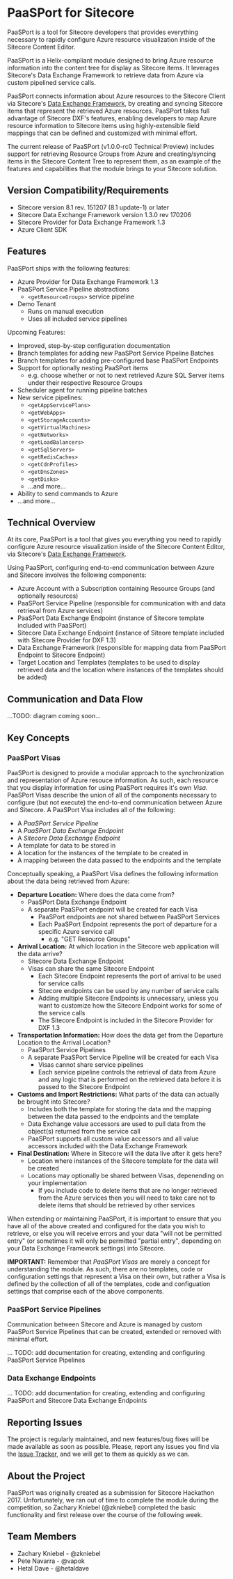 # PaaSPort for Sitecore

PaaSPort is a tool for Sitecore developers that provides everything necessary to rapidly configure Azure resource visualization inside of the Sitecore Content Editor. 

PaaSPort is a Helix-compliant module designed to bring Azure resource information into the content tree for display as Sitecore items. It leverages Sitecore's Data Exchange Framework to retrieve data from Azure via custom pipelined service calls.

PaaSPort connects information about Azure resources to the Sitecore Client via Sitecore's [Data Exchange Framework](https://dev.sitecore.net/Downloads/Data_Exchange_Framework.aspx), by creating and syncing Sitecore items that represent the retrieved Azure resources. PaaSPort takes full advantage of Sitecore DXF's features, enabling developers to map Azure resource information to Sitecore items using highly-extensible field mappings that can be defined and customized with minimal effort. 

The current release of PaaSPort (v1.0.0-rc0 Technical Preview) includes support for retrieving Resource Groups from Azure and creating/syncing items in the Sitecore Content Tree to represent them, as an example of the features and capabilities that the module brings to your Sitecore solution.

## Version Compatibility/Requirements

- Sitecore version 8.1 rev. 151207 (8.1 update-1) or later
- Sitecore Data Exchange Framework version 1.3.0 rev 170206
- Sitecore Provider for Data Exchange Framework 1.3
- Azure Client SDK

## Features

PaaSPort ships with the following features:

- Azure Provider for Data Exchange Framework 1.3
- PaaSPort Service Pipeline abstractions
  - `<getResourceGroups>` service pipeline
- Demo Tenant
  - Runs on manual execution
  - Uses all included service pipelines

Upcoming Features:

- Improved, step-by-step configuration documentation
- Branch templates for adding new PaaSPort Service Pipeline Batches
- Branch templates for adding pre-configured base PaaSPort Endpoints
- Support for optionally nesting PaaSPort items
  - e.g. choose whether or not to next retrieved Azure SQL Server items under their respective Resource Groups
- Scheduler agent for running pipeline batches
- New service pipelines:
  - `<getAppServicePlans>`
  - `<getWebApps>`
  - `<getStorageAccounts>`
  - `<getVirtualMachines>`
  - `<getNetworks>`
  - `<getLoadBalancers>`
  - `<getSqlServers>`
  - `<getRedisCaches>`
  - `<getCdnProfiles>`
  - `<getDnsZones>`
  - `<getDisks>`
  - ...and more...
- Ability to send commands to Azure
- ...and more...

## Technical Overview

At its core, PaaSPort is a tool that gives you everything you need to rapidly configure Azure resource visualization inside of the Sitecore Content Editor, via Sitecore's [Data Exchange Framework](https://dev.sitecore.net/Downloads/Data_Exchange_Framework.aspx). 

Using PaaSPort, configuring end-to-end communication between Azure and Sitecore involves the following components:

- Azure Account with a Subscription containing Resource Groups (and optionally resources)
- PaaSPort Service Pipeline (responsible for communication with and data retrieval from Azure services)
- PaaSPort Data Exchange Endpoint (instance of Sitecore template included with PaaSPort)
- Sitecore Data Exchange Endpoint (instance of Siteore template included with Sitecore Provider for DXF 1.3)
- Data Exchange Framework (responsible for mapping data from PaaSPort Endpoint to Sitecore Endpoint)
- Target Location and Templates (templates to be used to display retrieved data and the location where instances of the templates should be added)

## Communication and Data Flow

...TODO: diagram coming soon...

## Key Concepts

### PaaSPort Visas

PaaSPort is designed to provide a modular approach to the synchronization and representation of Azure resouce information. As such, each resource that you display information for using PaaSPort requires it's own _Visa_. PaaSPort Visas describe the union of all of the components necessary to configure (but not execute) the end-to-end communication between Azure and Sitecore. A PaaSPort Visa includes all of the following:

- A _PaaSPort Service Pipeline_
- A _PaaSPort Data Exchange Endpoint_
- A _Sitecore Data Exchange Endpoint_
- A template for data to be stored in
- A location for the instances of the template to be created in
- A mapping between the data passed to the endpoints and the template 

Conceptually speaking, a PaaSPort Visa defines the following information about the data being retrieved from Azure:

- **Departure Location:** Where does the data come from?
  - PaaSPort Data Exchange Endpoint
  - A separate PaaSPort endpoint will be created for each Visa 
    - PaaSPort endpoints are not shared between PaaSPort Services
    - Each PaaSPort Endpoint represents the port of departure for a specific Azure service call 
      - e.g. "GET Resource Groups"
- **Arrival Location:** At which location in the Sitecore web application will the data arrive?
  - Sitecore Data Exchange Endpoint
  - Visas can share the same Sitecore Endpoint
    - Each Sitecore Endpoint represents the port of arrival to be used for service calls
    - Sitecore endpoints can be used by any number of service calls
    - Adding multiple Sitecore Endpoints is unnecessary, unless you want to customize how the Sitecore Endpoint works for some of the service calls
    - The Sitecore Endpoint is included in the Sitecore Provider for DXF 1.3
- **Transportation Information:** How does the data get from the Departure Location to the Arrival Location?
  - PaaSPort Service Pipelines
  - A separate PaaSPort Service Pipeline will be created for each Visa
    - Visas cannot share service pipelines
    - Each service pipeline controls the retrieval of data from Azure and any logic that is performed on the retrieved data before it is passed to the Sitecore Endpoint
- **Customs and Import Restrictions:** What parts of the data can actually be brought into Sitecore?
  - Includes both the template for storing the data and the mapping between the data passed to the endpoints and the template
  - Data Exchange value accessors are used to pull data from the object(s) returned from the service call
  - PaaSPort supports all custom value accessors and all value accessors included with the Data Exchange Framework
- **Final Destination:** Where in Sitecore will the data live after it gets here?
  - Location where instances of the Sitecore template for the data will be created
  - Locations may optionally be shared between Visas, depenending on your implementation
    - If you include code to delete items that are no longer retrieved from the Azure services then you will need to take care not to delete items that should be retrieved by other services
    
When extending or maintaining PaaSPort, it is important to ensure that you have all of the above created and configured for the data you wish to retrieve, or else you will receive errors and your data "will not be permitted entry" (or sometimes it will only be permitted "partial entry", depending on your Data Exchange Framework settings) into Sitecore.

**IMPORTANT:** Remember that _PaaSPort Visas_ are merely a concept for understanding the module. As such, there are no templates, code or configuration settings that represent a Visa on their own, but rather a Visa is defined by the collection of all of the templates, code and configuation settings that comprise each of the above components.

### PaaSPort Service Pipelines

Communication between Sitecore and Azure is managed by custom PaaSPort Service Pipelines that can be created, extended or removed with minimal effort. 

... TODO: add documentation for creating, extending and configuring PaaSPort Service Pipelines

### Data Exchange Endpoints

... TODO: add documentation for creating, extending and configuring PaaSPort and Sitecore Data Exchange Endpoints

## Reporting Issues

The project is regularly maintained, and new features/bug fixes will be made available as soon as possible. Please, report any issues you find via the [Issue Tracker](https://github.com/theinjectables/PaaSPort/issues), and we will get to them as quickly as we can.

## About the Project

PaaSPort was originally created as a submission for Sitecore Hackathon 2017. Unfortunately, we ran out of time to complete the module during the competition, so Zachary Kniebel (@zkniebel) completed the basic functionality and first release over the course of the following week. 

## Team Members

- Zachary Kniebel - @zkniebel
- Pete Navarra - @vapok
- Hetal Dave - @hetaldave
